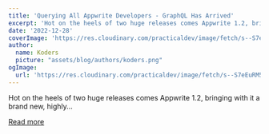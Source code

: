 ```yaml
---
title: 'Querying All Appwrite Developers - GraphQL Has Arrived'
excerpt: 'Hot on the heels of two huge releases comes Appwrite 1.2, bringing with it a brand new, highly...'
date: '2022-12-28'
coverImage: 'https://res.cloudinary.com/practicaldev/image/fetch/s--S7eEuRM5--/c_imagga_scale,f_auto,fl_progressive,h_420,q_auto,w_1000/https://dev-to-uploads.s3.amazonaws.com/uploads/articles/vjazrkhbg7ymabc8zsfo.png'
author:
  name: Koders
  picture: "assets/blog/authors/koders.png"
ogImage:
  url: 'https://res.cloudinary.com/practicaldev/image/fetch/s--S7eEuRM5--/c_imagga_scale,f_auto,fl_progressive,h_420,q_auto,w_1000/https://dev-to-uploads.s3.amazonaws.com/uploads/articles/vjazrkhbg7ymabc8zsfo.png'
---
```


Hot on the heels of two huge releases comes Appwrite 1.2, bringing with it a brand new, highly...

[Read more](https://dev.to/appwrite/querying-all-appwrite-developers-graphql-has-arrived-3o3c)
